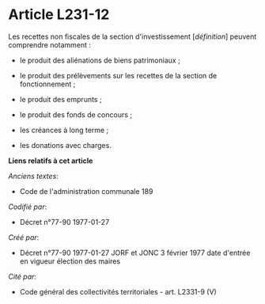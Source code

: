 # Article L231-12

Les recettes non fiscales de la section d'investissement [*définition*] peuvent comprendre notamment :

- le produit des aliénations de biens patrimoniaux ; 

- le produit des prélèvements sur les recettes de la section de fonctionnement ; 

- le produit des emprunts ; 

- le produit des fonds de concours ; 

- les créances à long terme ; 

- les donations avec charges.

**Liens relatifs à cet article**

_Anciens textes_:

  - Code de l'administration communale 189

_Codifié par_:

  - Décret n°77-90 1977-01-27

_Créé par_:

  - Décret n°77-90 1977-01-27 JORF et JONC 3 février 1977 date d'entrée en vigueur élection des maires

_Cité par_:

  - Code général des collectivités territoriales - art. L2331-9 (V)
